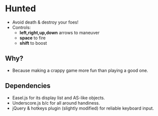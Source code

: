 Hunted
======
- Avoid death & destroy your foes!
- Controls:
	- **left,right,up,down** arrows to maneuver
	- **space** to fire
	- **shift** to boost

Why?
----
- Because making a crappy game more fun than playing a good one.

Dependencies
------------
- Easel.js for its display list and AS-like objects.
- Underscore.js b/c for all around handiness.
- jQuery & hotkeys plugin (slightly modified) for reliable keyboard input.